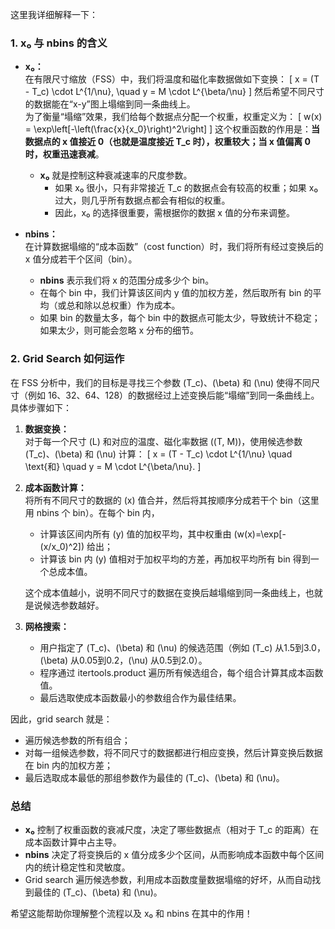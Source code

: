 这里我详细解释一下：

### 1. x₀ 与 nbins 的含义

- **x₀：**  
  在有限尺寸缩放（FSS）中，我们将温度和磁化率数据做如下变换：
  \[
  x = (T - T_c) \cdot L^{1/\nu}, \quad y = M \cdot L^{\beta/\nu}
  \]
  然后希望不同尺寸的数据能在“x-y”图上塌缩到同一条曲线上。  
  为了衡量“塌缩”效果，我们给每个数据点分配一个权重，权重定义为：
  \[
  w(x) = \exp\left[-\left(\frac{x}{x_0}\right)^2\right]
  \]
  这个权重函数的作用是：**当数据点的 x 值接近 0（也就是温度接近 T_c 时），权重较大；当 x 值偏离 0 时，权重迅速衰减**。  
  - **x₀** 就是控制这种衰减速率的尺度参数。  
    - 如果 x₀ 很小，只有非常接近 T_c 的数据点会有较高的权重；如果 x₀ 过大，则几乎所有数据点都会有相似的权重。  
    - 因此，x₀ 的选择很重要，需根据你的数据 x 值的分布来调整。

- **nbins：**  
  在计算数据塌缩的“成本函数”（cost function）时，我们将所有经过变换后的 x 值分成若干个区间（bin）。  
  - **nbins** 表示我们将 x 的范围分成多少个 bin。  
  - 在每个 bin 中，我们计算该区间内 y 值的加权方差，然后取所有 bin 的平均（或总和除以总权重）作为成本。  
  - 如果 bin 的数量太多，每个 bin 中的数据点可能太少，导致统计不稳定；如果太少，则可能会忽略 x 分布的细节。

### 2. Grid Search 如何运作

在 FSS 分析中，我们的目标是寻找三个参数 \(T_c\)、\(\beta\) 和 \(\nu\) 使得不同尺寸（例如 16、32、64、128）的数据经过上述变换后能“塌缩”到同一条曲线上。具体步骤如下：

1. **数据变换：**  
   对于每一个尺寸 \(L\) 和对应的温度、磁化率数据 \((T, M)\)，使用候选参数 \(T_c\)、\(\beta\) 和 \(\nu\) 计算：
   \[
   x = (T - T_c) \cdot L^{1/\nu} \quad \text{和} \quad y = M \cdot L^{\beta/\nu}.
   \]
2. **成本函数计算：**  
   将所有不同尺寸的数据的 \(x\) 值合并，然后将其按顺序分成若干个 bin（这里用 nbins 个 bin）。在每个 bin 内，
   - 计算该区间内所有 \(y\) 值的加权平均，其中权重由 \(w(x)=\exp[-(x/x_0)^2]\) 给出；
   - 计算该 bin 内 \(y\) 值相对于加权平均的方差，再加权平均所有 bin 得到一个总成本值。
   
   这个成本值越小，说明不同尺寸的数据在变换后越塌缩到同一条曲线上，也就是说候选参数越好。

3. **网格搜索：**  
   - 用户指定了 \(T_c\)、\(\beta\) 和 \(\nu\) 的候选范围（例如 \(T_c\) 从1.5到3.0，\(\beta\) 从0.05到0.2，\(\nu\) 从0.5到2.0）。
   - 程序通过 itertools.product 遍历所有候选组合，每个组合计算其成本函数值。
   - 最后选取使成本函数最小的参数组合作为最佳结果。

因此，grid search 就是：  
- 遍历候选参数的所有组合；
- 对每一组候选参数，将不同尺寸的数据都进行相应变换，然后计算变换后数据在 bin 内的加权方差；
- 最后选取成本最低的那组参数作为最佳的 \(T_c\)、\(\beta\) 和 \(\nu\)。

### 总结

- **x₀** 控制了权重函数的衰减尺度，决定了哪些数据点（相对于 T_c 的距离）在成本函数计算中占主导。
- **nbins** 决定了将变换后的 x 值分成多少个区间，从而影响成本函数中每个区间内的统计稳定性和灵敏度。
- Grid search 遍历候选参数，利用成本函数度量数据塌缩的好坏，从而自动找到最佳的 \(T_c\)、\(\beta\) 和 \(\nu\)。

希望这能帮助你理解整个流程以及 x₀ 和 nbins 在其中的作用！
